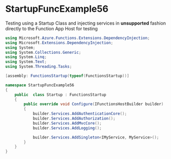 # StartupFuncExample56

Testing using a Startup Class and injecting services in **unsupported** fashion directly to the Function App Host for testing


```csharp 
using Microsoft.Azure.Functions.Extensions.DependencyInjection;
using Microsoft.Extensions.DependencyInjection;
using System;
using System.Collections.Generic;
using System.Linq;
using System.Text;
using System.Threading.Tasks;

[assembly: FunctionsStartup(typeof(FunctionsStartup))]

namespace StartupFuncExample56
{
    public  class Startup : FunctionsStartup
    {
        public override void Configure(IFunctionsHostBuilder builder)
        {
            builder.Services.AddAuthenticationCore();
            builder.Services.AddAuthorization();
            builder.Services.AddMvcCore();
            builder.Services.AddLogging();

            builder.Services.AddSingleton<IMyService, MyService>();
        }
    }
}

```
